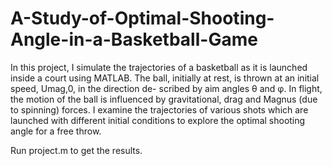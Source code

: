 # A-Study-of-Optimal-Shooting-Angle-in-a-Basketball-Game

In this project, I simulate the trajectories of a basketball as it is launched inside
a court using MATLAB. The ball, initially at rest, is thrown at an initial speed, Umag,0, in the direction de-
scribed by aim angles θ and φ. In flight, the motion of the ball is influenced by gravitational,
drag and Magnus (due to spinning) forces. I examine the trajectories of various shots
which are launched with different initial conditions to explore the optimal shooting angle for
a free throw.

Run project.m to get the results.
